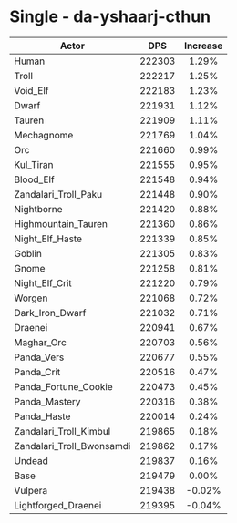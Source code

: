 # Single - da-yshaarj-cthun
| Actor | DPS | Increase |
|---|:---:|:---:|
|Human|222303|1.29%|
|Troll|222217|1.25%|
|Void_Elf|222183|1.23%|
|Dwarf|221931|1.12%|
|Tauren|221909|1.11%|
|Mechagnome|221769|1.04%|
|Orc|221660|0.99%|
|Kul_Tiran|221555|0.95%|
|Blood_Elf|221548|0.94%|
|Zandalari_Troll_Paku|221448|0.90%|
|Nightborne|221420|0.88%|
|Highmountain_Tauren|221360|0.86%|
|Night_Elf_Haste|221339|0.85%|
|Goblin|221305|0.83%|
|Gnome|221258|0.81%|
|Night_Elf_Crit|221220|0.79%|
|Worgen|221068|0.72%|
|Dark_Iron_Dwarf|221032|0.71%|
|Draenei|220941|0.67%|
|Maghar_Orc|220703|0.56%|
|Panda_Vers|220677|0.55%|
|Panda_Crit|220516|0.47%|
|Panda_Fortune_Cookie|220473|0.45%|
|Panda_Mastery|220316|0.38%|
|Panda_Haste|220014|0.24%|
|Zandalari_Troll_Kimbul|219865|0.18%|
|Zandalari_Troll_Bwonsamdi|219862|0.17%|
|Undead|219837|0.16%|
|Base|219479|0.00%|
|Vulpera|219438|-0.02%|
|Lightforged_Draenei|219395|-0.04%|
